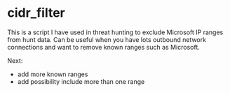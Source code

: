 # cidr_filter

This is a script I have used in threat hunting to exclude Microsoft IP ranges from hunt data. Can be useful when you have lots outbound network connections and want to remove known ranges such as Microsoft. 

Next:
- add more known ranges
- add possibility include more than one range
